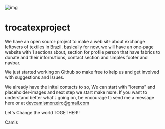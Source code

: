 
![img](https://github.com/richardbmx/trocatexproject/blob/master/logo106.png?raw=true)

# trocatexproject
We have an open source project to make a web site about exchange leftovers of textiles in Brazil.
basically for now, we will have an one-page website with 1 sections about, section for profile person that have fabrics to donate and their informations,  contact section and simples  footer and navbar.

We just started working on Github so make free to help us and get involved with suggestions and Issues.

We already have the initial contacts to  so, We can start with "lorems" and placeholder-images and next step we start make more.
If you want to understand better what's going on, be encourage to send me a message here or at devcamismonteiro@gmail.com

Let's Change the world TOGETHER!!

Camis
